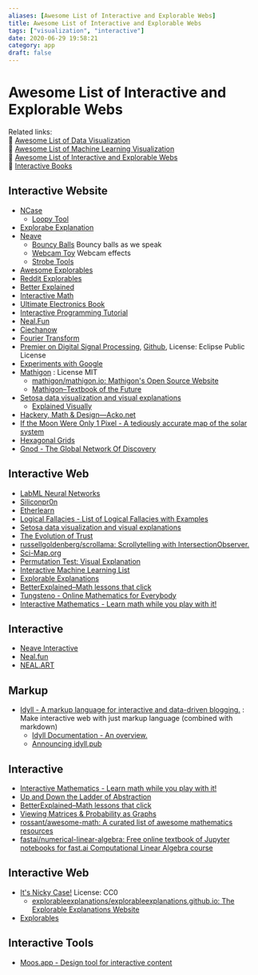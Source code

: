```yaml
---
aliases: [Awesome List of Interactive and Explorable Webs]
title: Awesome List of Interactive and Explorable Webs
tags: ["visualization", "interactive"]
date: 2020-06-29 19:58:21
category: app
draft: false
---
```


# Awesome List of Interactive and Explorable Webs

Related links:  
🔗 [Awesome List of Data Visualization](/note/data-visualization)  
🔗 [Awesome List of Machine Learning Visualization](/research/ml-visualization)  
🔗 [Awesome List of Interactive and Explorable Webs](interactive-explorable-web.md)  
🔗 [Interactive Books](/book/interactive-book)  

## Interactive Website

- [NCase](https://ncase.me/)
  - [Loopy Tool](https://ncase.me/loopy/)
- [Explorabe Explanation](https://explorabl.es/)
- [Neave](https://neave.com/)
    - [Bouncy Balls](https://bouncyballs.org/) Bouncy balls as we speak
    - [Webcam Toy](https://webcamtoy.com/) Webcam effects
    - [Strobe Tools](https://strobe.cool/)
- [Awesome Explorables](https://github.com/sp4ke/awesome-explorables)
- [Reddit Explorables](https://www.reddit.com/r/explorables/)
- [Better Explained](https://betterexplained.com/)
- [Interactive Math](https://www.intmath.com/)
- [Ultimate Electronics Book](https://ultimateelectronicsbook.com/)
- [Interactive Programming Tutorial](https://nbasic.net/apps/tutorial_learn.html)
- [Neal.Fun](https://neal.fun/)
- [Ciechanow](https://ciechanow.ski/)
- [Fourier Transform](https://www.jezzamon.com/fourier/index.html)
- [Premier on Digital Signal Processing](https://jackschaedler.github.io/circles-sines-signals/index.html), [Github](https://github.com/jackschaedler/circles-sines-signals), License: Eclipse Public License
- [Experiments with Google](https://experiments.withgoogle.com/collection/chrome)
- [Mathigon](https://github.com/mathigon) : License MIT
    - [mathigon/mathigon.io: Mathigon's Open Source Website](https://github.com/mathigon/mathigon.io)
    - [Mathigon–Textbook of the Future](https://mathigon.org/)
- [Setosa data visualization and visual explanations](https://setosa.io/#/)
    - [Explained Visually](https://setosa.io/ev/)
- [Hackery, Math & Design—Acko.net](https://acko.net/)
- [If the Moon Were Only 1 Pixel - A tediously accurate map of the solar system](https://joshworth.com/dev/pixelspace/pixelspace_solarsystem.html)
- [Hexagonal Grids](https://www.redblobgames.com/grids/hexagons/)
- [Gnod - The Global Network Of Discovery](https://www.gnod.com/)

## Interactive Web

- [LabML Neural Networks](https://nn.labml.ai/)
- [Siliconpr0n](https://siliconpr0n.org/)
- [Etherlearn](https://etherlearn.cryptizens.io/#/home)
- [Logical Fallacies - List of Logical Fallacies with Examples](https://www.logicalfallacies.org/)
- [Setosa data visualization and visual explanations](https://setosa.io/#/)
- [The Evolution of Trust](https://ncase.me/trust/)
- [russellgoldenberg/scrollama: Scrollytelling with IntersectionObserver.](https://github.com/russellgoldenberg/scrollama)
- [Sci-Map.org](https://sci-map.org/)
- [Permutation Test: Visual Explanation](https://www.jwilber.me/permutationtest/)
- [Interactive Machine Learning List](https://p.migdal.pl/interactive-machine-learning-list/)
- [Explorable Explanations](https://explorabl.es/)
- [BetterExplained–Math lessons that click](https://betterexplained.com/)
- [Tungsteno - Online Mathematics for Everybody](https://www.tungsteno.io/)
- [Interactive Mathematics - Learn math while you play with it!](https://www.intmath.com/)

## Interactive

- [Neave Interactive](https://neave.com/)
- [Neal.fun](https://neal.fun/)
- [NEAL.ART](https://neal.art/)

## Markup

- [Idyll - A markup language for interactive and data-driven blogging.](https://idyll-lang.org/) : Make interactive web with just markup language (combined with markdown)
    - [Idyll Documentation - An overview.](https://idyll-lang.org/docs)
    - [Announcing idyll.pub](https://idyll.pub/post/announcing-idyll-pub-0a3eff0661df3446a915700d/)

## Interactive

- [Interactive Mathematics - Learn math while you play with it!](https://www.intmath.com/)
- [Up and Down the Ladder of Abstraction](http://worrydream.com/LadderOfAbstraction/)
- [BetterExplained–Math lessons that click](https://betterexplained.com/)
- [Viewing Matrices & Probability as Graphs](https://www.math3ma.com/blog/matrices-probability-graphs)
- [rossant/awesome-math: A curated list of awesome mathematics resources](https://github.com/rossant/awesome-math)
- [fastai/numerical-linear-algebra: Free online textbook of Jupyter notebooks for fast.ai Computational Linear Algebra course](https://github.com/fastai/numerical-linear-algebra)

## Interactive Web

- [It's Nicky Case!](https://ncase.me/) License: CC0
    - [explorableexplanations/explorableexplanations.github.io: The Explorable Explanations Website](https://github.com/explorableexplanations/explorableexplanations.github.io#explorable-explanations)
- [Explorables](https://www.reddit.com/r/explorables/)

## Interactive Tools

- [Moos.app - Design tool for interactive content](https://moos.app/)
